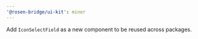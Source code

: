 ```yaml
---
'@rosen-bridge/ui-kit': minor
---
```


Add `IconSelectField` as a new component to be reused across packages.
